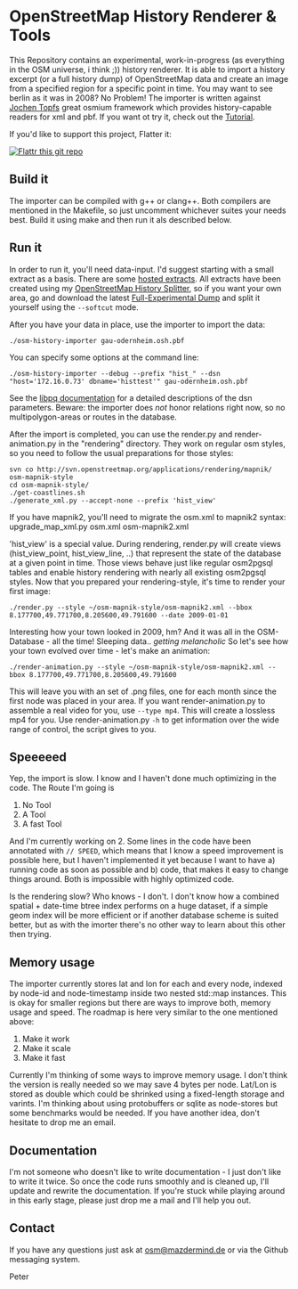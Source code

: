 # OpenStreetMap History Renderer & Tools
This Repository contains an experimental, work-in-progress (as everything in the OSM universe, i think ;)) history renderer. It is able to import a history excerpt (or a full history dump) of OpenStreetMap data and create an image from a specified region for a specific point in time. You may want to see berlin as it was in 2008? No Problem! The importer is written against [Jochen Topfs](https://github.com/joto) great osmium framework which provides history-capable readers for xml and pbf. If you want ot try it, check out the [Tutorial](https://github.com/MaZderMind/osm-history-renderer/blob/master/TUTORIAL.md).

If you'd like to support this project, Flatter it:

[![Flattr this git repo](http://api.flattr.com/button/flattr-badge-large.png)](https://flattr.com/submit/auto?user_id=MaZderMind&url=https://github.com/MaZderMind/osm-history-renderer&title=osm-history-renderer&language=en_GB&tags=github&category=software) 

## Build it
The importer can be compiled with g++ or clang++. Both compilers are mentioned in the Makefile, so just uncomment whichever suites your needs best. Build it using make and then run it als described below.

## Run it
In order to run it, you'll need data-input. I'd suggest starting with a small extract as a basis. There are some [hosted extracts](http://osm.personalwerk.de/full-history-extracts/).
All extracts have been created using my [OpenStreetMap History Splitter](https://github.com/MaZderMind/osm-history-splitter/), so if you want your own area, go and download the latest [Full-Experimental Dump](http://osm.personalwerk.de/full-experimental/) and split it yourself using the `--softcut` mode.

After you have your data in place, use the importer to import the data:

    ./osm-history-importer gau-odernheim.osh.pbf

You can specify some options at the command line:

    ./osm-history-importer --debug --prefix "hist_" --dsn "host='172.16.0.73' dbname='histtest'" gau-odernheim.osh.pbf

See the [libpq documentation](http://www.postgresql.org/docs/8.1/static/libpq.html#LIBPQ-CONNECT) for a detailed descriptions of the dsn parameters. Beware: the importer does *not* honor relations right now, so no multipolygon-areas or routes in the database.

After the import is completed, you can use the render.py and render-animation.py in the "rendering" directory. They work on regular osm styles, so you need to follow the usual preparations for those styles:

    svn co http://svn.openstreetmap.org/applications/rendering/mapnik/ osm-mapnik-style
    cd osm-mapnik-style/
    ./get-coastlines.sh
    ./generate_xml.py --accept-none --prefix 'hist_view'

If you have mapnik2, you'll need to migrate the osm.xml to mapnik2 syntax:
    upgrade_map_xml.py osm.xml osm-mapnik2.xml

'hist_view' is a special value. During rendering, render.py will create views (hist_view_point, hist_view_line, ..) that represent the state of the database at a given point in time. Those views behave just like regular osm2pgsql tables and enable history rendering with nearly all existing osm2pgsql styles. Now that you prepared your rendering-style, it's time to render your first image:

    ./render.py --style ~/osm-mapnik-style/osm-mapnik2.xml --bbox 8.177700,49.771700,8.205600,49.791600 --date 2009-01-01

Interesting how your town looked in 2009, hm? And it was all in the OSM-Database - all the time! Sleeping data.. *getting melancholic*
So let's see how your town evolved over time - let's make an animation:

    ./render-animation.py --style ~/osm-mapnik-style/osm-mapnik2.xml --bbox 8.177700,49.771700,8.205600,49.791600

This will leave you with an set of .png files, one for each month since the first node was placed in your area. If you want render-animation.py to assemble a real video for you, use `--type mp4`. This will create a lossless mp4 for you. Use render-animation.py `-h` to get information over the wide range of control, the script gives to you.


## Speeeeed
Yep, the import is slow. I know and I haven't done much optimizing in the code. The Route I'm going is

 1. No Tool
 2. A Tool
 3. A fast Tool

And I'm currently working on 2. Some lines in the code have been annotated with `// SPEED`, which means that I know a speed improvement is possible here, but I haven't implemented it yet because I want to have a) running code as soon as possible and b) code, that makes it easy to change things around. Both is impossible with highly optimized code.

Is the rendering slow? Who knows - I don't. I don't know how a combined spatial + date-time btree index performs on a huge dataset, if a simple geom index will be more efficient or if another database scheme is suited better, but as with the imorter there's no other way to learn about this other then trying.

## Memory usage
The importer currently stores lat and lon for each and every node, indexed by node-id and node-timestamp inside two nested std::map instances. This is okay for smaller regions but there are ways to improve both, memory usage and speed. The roadmap is here very similar to the one mentioned above:

 1. Make it work
 2. Make it scale
 3. Make it fast

Currently I'm thinking of some ways to improve memory usage. I don't think the version is really needed so we may save 4 bytes per node. Lat/Lon is stored as double which could be shrinked using a fixed-length storage and varints. I'm thinking about using protobuffers or sqlite as node-stores but some benchmarks would be needed. If you have another idea, don't hesitate to drop me an email.

## Documentation
I'm not someone who doesn't like to write documentation - I just don't like to write it twice. So once the code runs smoothly and is cleaned up, I'll update and rewrite the documentation. If you're stuck while playing around in this early stage, please just drop me a mail and I'll help you out.

## Contact
If you have any questions just ask at osm@mazdermind.de or via the Github messaging system.

Peter

